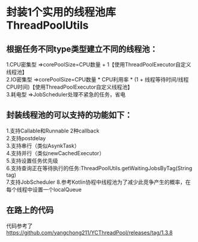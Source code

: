 # 封装1个实用的线程池库ThreadPoolUtils 
## 根据任务不同type类型建立不同的线程池：
1.CPU密集型 =>corePoolSize=CPU数量 + 1【使用ThreadPoolExecutor自定义线程池】  
2.IO密集型 =>corePoolSize=CPU数量 * CPU利用率 * (1 + 线程等待时间/线程CPU时间)【使用ThreadPoolExecutor自定义线程池】  
3.耗电型 =>JobScheduler处理不紧急的任务，省电  
## 封装线程池的可以支持的功能如下：														
1.支持Callable和Runnable 2种callback  
2.支持postdelay  
3.支持串行（类似AsynkTask）  
4.支持并行（类似newCachedExecutor）  
5.支持设置任务优先级  
6.支持查询正在等待执行的任务:ThreadPoolUtils.getWaitingJobsByTag(String tag)	  
7.支持JobScheduler
8.参考Kotlin协程中线程池为了减少此竞争产生的概率，在每个线程中设置一个localQueue

## 在路上的代码
代码参考了 https://github.com/yangchong211/YCThreadPool/releases/tag/1.3.8



